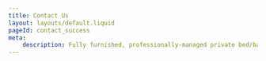 ```yaml
---
title: Contact Us
layout: layouts/default.liquid
pageId: contact_success
meta:
    description: Fully furnished, professionally-managed private bed/bath co-living suites in the Bay Area and Redwood City, CA.
---
```

